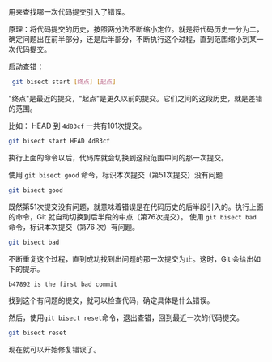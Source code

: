 用来查找哪一次代码提交引入了错误。

原理：将代码提交的历史，按照两分法不断缩小定位。就是将代码历史一分为二，确定问题出在前半部分，还是后半部分，不断执行这个过程，直到范围缩小到某一次代码提交。

启动查错：

```bash
 git bisect start [终点] [起点]
```
"终点"是最近的提交，"起点"是更久以前的提交。它们之间的这段历史，就是差错的范围。

比如：
HEAD 到 `4d83cf` 一共有101次提交。
```bash
git bisect start HEAD 4d83cf
```
执行上面的命令以后，代码库就会切换到这段范围中间的那一次提交。

使用 `git bisect good` 命令，标识本次提交（第51次提交）没有问题
```bash
git bisect good
```
既然第51次提交没有问题，就意味着错误是在代码历史的后半段引入的。执行上面的命令，Git 就自动切换到后半段的中点（第76次提交）。
使用 `git bisect bad` 命令，标识本次提交（第76 次）有问题。

```bash
git bisect bad
```
不断重复这个过程，直到成功找到出问题的那一次提交为止。这时，Git 会给出如下的提示。

```bash
b47892 is the first bad commit
```
找到这个有问题的提交，就可以检查代码，确定具体是什么错误。

然后，使用`git bisect reset`命令，退出查错，回到最近一次的代码提交。

```bash
git bisect reset
```

现在就可以开始修复错误了。